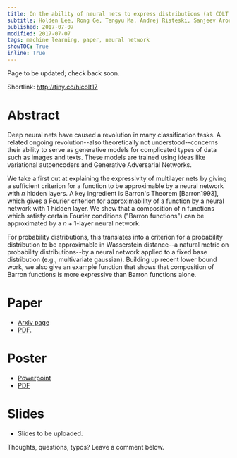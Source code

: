 ```yaml
---
title: On the ability of neural nets to express distributions (at COLT 2017)
subtitle: Holden Lee, Rong Ge, Tengyu Ma, Andrej Risteski, Sanjeev Arora
published: 2017-07-07
modified: 2017-07-07
tags: machine learning, paper, neural network
showTOC: True
inline: True
---
```


Page to be updated; check back soon.

Shortlink: http://tiny.cc/hlcolt17

# Abstract

Deep neural nets have caused a revolution in many classification tasks. A related ongoing revolution--also theoretically not understood--concerns their ability to serve as generative models for complicated types of data such as images and texts. These models are trained using ideas like variational autoencoders and Generative Adversarial Networks. 

We take a first cut at explaining the expressivity of multilayer nets by giving a sufficient criterion for a function to be approximable by a neural network with $n$ hidden layers. A key ingredient is Barron's Theorem [Barron1993], which gives a Fourier criterion for approximability of a function by a neural network with 1 hidden layer. We show that a composition of n functions which satisfy certain Fourier conditions ("Barron functions") can be approximated by a $n+1$-layer neural network. 

For probability distributions, this translates into a criterion for a probability distribution to be approximable in Wasserstein distance--a natural metric on probability distributions--by a neural network applied to a fixed base distribution (e.g., multivariate gaussian). 
Building up recent lower bound work, we also give an example function that shows that composition of Barron functions is more expressive than Barron functions alone.

# Paper

* [Arxiv page](https://arxiv.org/abs/1702.07028)
* [PDF](https://arxiv.org/pdf/1702.07028).

# Poster

* [Powerpoint](https://www.dropbox.com/s/rjkc0u6estet9sz/barron_poster.pptx?dl=0)
* [PDF](https://www.dropbox.com/s/4niwh4hkro6n882/barron_poster.pdf?dl=0)

# Slides

* Slides to be uploaded.

Thoughts, questions, typos? Leave a comment below.
